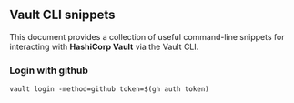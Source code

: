 ## Vault CLI snippets

This document provides a collection of useful command-line snippets for interacting with **HashiCorp Vault** via the Vault CLI.

### Login with github

```shell
vault login -method=github token=$(gh auth token)
```
